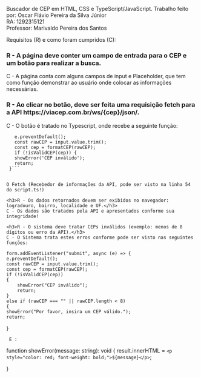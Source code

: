 Buscador de CEP em HTML, CSS e TypeScript/JavaScript.
Trabalho feito por: Oscar Flávio Pereira da Silva Júnior  
RA: 1292315121  
Professor: Marivaldo Pereira dos Santos

Requisitos (R) e como foram cumpridos (C):

<h3>R - A página deve conter um campo de entrada para o CEP e um botão para realizar a busca.</h3>
C - A página conta com alguns campos de input e Placeholder, que tem como função demonstrar ao usuário onde colocar as informações necessárias.

<h3>R - Ao clicar no botão, deve ser feita uma requisição fetch para a API https://viacep.com.br/ws/{cep}/json/.</h3>
C - O botão é tratado no Typescript, onde recebe a seguinte função:

````form.addEventListener('submit', async (e) => {
   e.preventDefault();
   const rawCEP = input.value.trim();
   const cep = formatCEP(rawCEP);
   if (!isValidCEP(cep)) {
   showError('CEP inválido');
   return;
 }```


O Fetch (Recebedor de informações da API, pode ser visto na linha 54 do script.ts!)

<h3>R - Os dados retornados devem ser exibidos no navegador: logradouro, bairro, localidade e UF.</h3>
C - Os dados são tratados pela API e apresentados conforme sua integridade!

<h3>R - O sistema deve tratar CEPs inválidos (exemplo: menos de 8 dígitos ou erro da API).</h3>
C - O Sistema trata estes erros conforme pode ser visto nas seguintes funções:

````

    form.addEventListener("submit", async (e) => {
    e.preventDefault();
    const rawCEP = input.value.trim();
    const cep = formatCEP(rawCEP);
    if (!isValidCEP(cep))
    {
        showError("CEP inválido");
        return;
    }
    else if (rawCEP === "" || rawCEP.length < 8)
    {
    showError("Por favor, insira um CEP válido.");
    return;

}

```
 E :
```

function showError(message: string): void {
result.innerHTML = `<p style="color: red; font-weight: bold;">${message}</p>`;

}

```
